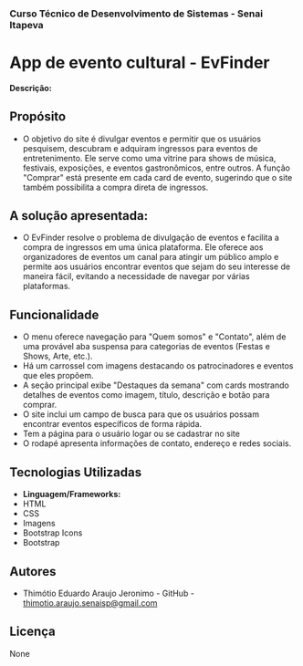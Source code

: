 ### Curso Técnico de Desenvolvimento de Sistemas - Senai Itapeva
# App de evento cultural - EvFinder

**Descrição:**
## Propósito
- O objetivo do site é divulgar eventos e permitir que os usuários pesquisem, descubram e adquiram ingressos para eventos de entretenimento. Ele serve como uma vitrine para shows de música, festivais, exposições, e eventos gastronômicos, entre outros. A função "Comprar" está presente em cada card de evento, sugerindo que o site também possibilita a compra direta de ingressos.
## A solução apresentada:
- O EvFinder resolve o problema de divulgação de eventos e facilita a compra de ingressos em uma única plataforma. Ele oferece aos organizadores de eventos um canal para atingir um público amplo e permite aos usuários encontrar eventos que sejam do seu interesse de maneira fácil, evitando a necessidade de navegar por várias plataformas.
## Funcionalidade
- O menu oferece navegação para "Quem somos" e "Contato", além de uma provável aba suspensa para categorias de eventos (Festas e Shows, Arte, etc.).
- Há um carrossel com imagens destacando os patrocinadores e eventos que eles propõem.
- A seção principal exibe "Destaques da semana" com cards mostrando detalhes de eventos como imagem, título, descrição e botão para comprar.
- O site inclui um campo de busca para que os usuários possam encontrar eventos específicos de forma rápida.
- Tem a página para o usuário logar ou se cadastrar no site
- O rodapé apresenta informações de contato, endereço e redes sociais.

## Tecnologias Utilizadas
- **Linguagem/Frameworks:**
 - HTML
 - CSS
 - Imagens
 - Bootstrap Icons
 - Bootstrap
## Autores
- Thimótio Eduardo Araujo Jeronimo - GitHub - thimotio.araujo.senaisp@gmail.com
## Licença
None